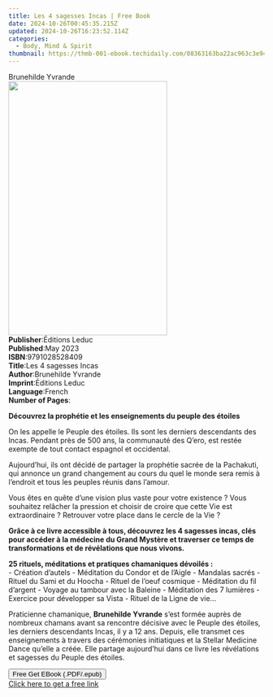 ```yaml
---
title: Les 4 sagesses Incas | Free Book
date: 2024-10-26T00:45:35.215Z
updated: 2024-10-26T16:23:52.114Z
categories:
  - Body, Mind & Spirit
thumbnail: https://thmb-001-ebook.techidaily.com/08363163ba22ac963c3e940ad8af1d5232a66d25adacff6ed2222aa438f42a3f.jpg
---
```

<main id="book-container">
  <div class="flex flex-col">
    <div class="book-brief flex-1 py-6 px-4 sm:p-6 md:py-10 md:px-8">
      <!-- brief-->
      <div class="book-brief-main">Brunehilde Yvrande</div>
    </div>
    <div
      class="book-meta-info flex-1 grid gap-4 col-start-1 col-end-3 row-start-1 sm:mb-6 sm:grid-cols-4 lg:gap-6 lg:col-start-2 lg:row-end-6 lg:row-span-6 lg:mb-0"
    >
      <div
        class="book-meta-info-left place-content-center mt-4 p-4 text-sm leading-6 col-start-2 col-span-2 dark:text-slate-400"
      >
        <img
          class="w-full h-500 object-cover rounded-lg sm:h-255 sm:col-span-2 lg:col-span-full"
          src="https://img-001-ebook.techidaily.com/4bacc7cc95dee7e69f22388febd6d936a90c8e490849f3a2cdf0007e14d7d71f.jpg"
          alt=""
          width="312"
          height="500"
        />
      </div>
      <div
        class="book-meta-info-right mt-2 col-start-1 row-start-2 col-span-3 self-center"
      >
        <!-- meta data  -->
        <div class="flex flex-col px-4 md:px-8">
          <div class="flex-1">
            <strong>Publisher</strong>:<span class="px-2">Éditions Leduc</span>
          </div>
          <div class="flex-1">
            <strong>Published</strong>:<span class="px-2">May 2023</span>
          </div>
          <div class="flex-1">
            <strong>ISBN</strong>:<span class="px-2">9791028528409</span>
          </div>
          <div class="flex-1">
            <strong>Title</strong>:<span class="px-2"
              >Les 4 sagesses Incas</span
            >
          </div>
          <div class="flex-1">
            <strong>Author</strong>:<span class="px-2">Brunehilde Yvrande</span>
          </div>
          <div class="flex-1">
            <strong>Imprint</strong>:<span class="px-2">Éditions Leduc</span>
          </div>
          <div class="flex-1">
            <strong>Language</strong>:<span class="px-2">French</span>
          </div>
          <div class="flex-1">
            <strong>Number of Pages</strong>:<span class="px-2"></span>
          </div>
        </div>
      </div>
    </div>
    <div class="book-description flex-1 py-6 px-4 sm:p-6 md:py-10 md:px-8">
      <div class="book-description-main">
        <div accordion-content="" id="description">
          <p>
            <strong
              >Découvrez la prophétie et les enseignements du peuple des
              étoiles</strong
            >
          </p>
          <p>
            On les appelle le Peuple des étoiles. Ils sont les derniers
            descendants des Incas. Pendant près de 500 ans, la communauté des
            Q’ero, est restée exempte de tout contact espagnol et occidental.
          </p>
          <p>
            Aujourd’hui, ils ont décidé de partager la prophétie sacrée de la
            Pachakuti, qui annonce un grand changement au cours du quel le monde
            sera remis à l’endroit et tous les peuples réunis dans l’amour.
          </p>
          <p>
            Vous êtes en quête d’une vision plus vaste pour votre existence ?
            Vous souhaitez relâcher la pression et choisir de croire que cette
            Vie est extraordinaire ? Retrouver votre place dans le cercle de la
            Vie ?
          </p>
          <p>
            <strong
              >Grâce à ce livre accessible à tous, découvrez les 4 sagesses
              incas, clés pour accéder à la médecine du Grand Mystère et
              traverser ce temps de transformations et de révélations que nous
              vivons.</strong
            >
          </p>
          <p>
            <strong
              >25 rituels, méditations et pratiques chamaniques dévoilés
              :</strong
            ><br />- Création d’autels - Méditation du Condor et de l’Aigle -
            Mandalas sacrés - Rituel du Sami et du Hoocha - Rituel de l’oeuf
            cosmique - Méditation du fil d’argent - Voyage au tambour avec la
            Baleine - Méditation des 7 lumières - Exercice pour développer sa
            Vista - Rituel de la Ligne de vie…
          </p>
          <p>
            Praticienne chamanique, <strong>Brunehilde Yvrande</strong> s’est
            formée auprès de nombreux chamans avant sa rencontre décisive avec
            le Peuple des étoiles, les derniers descendants Incas, il y a 12
            ans. Depuis, elle transmet ces enseignements à travers des
            cérémonies initiatiques et la Stellar Medicine Dance qu’elle a
            créée. Elle partage aujourd’hui dans ce livre les révélations et
            sagesses du Peuple des étoiles.
          </p>
        </div>
        <div class="accordion-fader"></div>
      </div>
    </div>
    <div class="book-excerpts flex-1 py-6 px-4 sm:p-6 md:py-10 md:px-8"></div>
    <div
      class="book-about-author flex-1 py-6 px-4 sm:p-6 md:py-10 md:px-8"
    ></div>
    <div class="book-free-get flex-1 py-6 px-4 sm:p-6 md:py-10 md:px-8">
      <button
        id="btn-free-get"
        class="bg-blue-500 hover:bg-blue-700 text-white font-bold py-2 px-4 rounded"
      >
        Free Get EBook (.PDF/.epub)
      </button>
      <div id="countdown-display" class="px-2 text-lg mt-2"></div>
      <a
        id="free-link"
        class="hidden bg-blue-500 hover:bg-blue-700 text-white font-bold py-2 px-4 rounded"
        href="https://www.ebooks.com/en-us/book/210847044/les-4-sagesses-incas/brunehilde-yvrande/"
        target="_blank"
        >Click here to get a free link</a
      >
    </div>
    <script>
      let countdownTime = 0;
      let countdownInterval = null;
      document
        .getElementById('btn-free-get')
        .addEventListener('click', startCountdown);
      function startCountdown() {
        countdownTime = new Date().getTime() + 60000 * 3;
        countdownInterval = setInterval(updateCountdown, 1000);
        document.getElementById('btn-free-get').disabled = true;
        document
          .getElementById('btn-free-get')
          .classList.add('bg-gray-500', 'cursor-not-allowed');
      }
      function updateCountdown() {
        let currentTime = new Date().getTime();
        let timeLeft = countdownTime - currentTime;
        let secondsLeft = Math.floor(timeLeft / 1000);
        document.getElementById('countdown-display').innerHTML =
          `Remaining time: ${secondsLeft} seconds.`;
        if (secondsLeft <= 0) {
          clearInterval(countdownInterval);
          document.getElementById('btn-free-get').classList.add('hidden');
          document.getElementById('free-link').classList.remove('hidden');
          document.getElementById('countdown-display').innerHTML = '';
        }
      }
    </script>
  </div>
</main>

<ins class="adsbygoogle"
      style="display:block"
      data-ad-client="ca-pub-7571918770474297"
      data-ad-slot="8358498916"
      data-ad-format="auto"
      data-full-width-responsive="true"></ins>
    